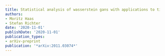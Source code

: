 ```yaml
---
title: Statistical analysis of wasserstein gans with applications to time series forecasting
authors:
- Moritz Haas
- Stefan Richter
date: '2020-11-01'
publishDate: '2020-11-01'
publication_types:
- arXiv-preprint
publication: '*arXiv:2011.03074*'
---
```

